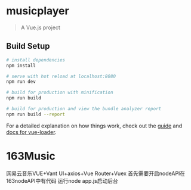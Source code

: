 # musicplayer

> A Vue.js project

## Build Setup

``` bash
# install dependencies
npm install

# serve with hot reload at localhost:8080
npm run dev

# build for production with minification
npm run build

# build for production and view the bundle analyzer report
npm run build --report
```

For a detailed explanation on how things work, check out the [guide](http://vuejs-templates.github.io/webpack/) and [docs for vue-loader](http://vuejs.github.io/vue-loader).
# 163Music



网易云音乐VUE+Vant UI+axios+Vue Router+Vuex
首先需要开启nodeAPI在163nodeAPI中有代码 运行node app.js启动后台
